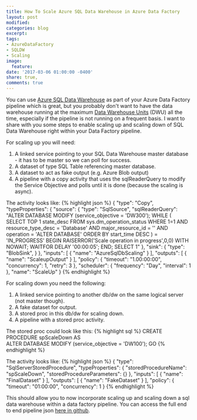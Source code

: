 ```yaml
---
title: How To Scale Azure SQL Data Warehouse in Azure Data Factory
layout: post
modified: 
categories: blog
excerpt: 
tags:
- AzureDataFactory
- SQLDW
- Scaling
image:
  feature: 
date: '2017-03-06 01:00:00 -0400'
share: true,
comments: true
---
```


You can use [Azure SQL Data Warehouse](https://azure.microsoft.com/en-us/services/sql-data-warehouse/) as part of your Azure Data Factory pipeline which is great, but you probably don't want to have the data warehouse running at the maximum [Data Warehouse Units](https://docs.microsoft.com/en-us/azure/sql-data-warehouse/sql-data-warehouse-manage-compute-overview) (DWU) all the time, especially if the pipeline is not running on a frequent basis. I want to share with you some steps to enable scaling up and scaling down of SQL Data Warehouse right within your Data Factory pipeline.
<!--more-->
For scaling up you will need:

1. A linked service pointing to your SQL Data Warehouse master database - it has to be master so we can poll for success.
2. A dataset of type SQL Table referencing master database.
3. A dataset to act as fake output (e.g. Azure Blob output)
4. A pipeline with a copy activity that uses the sqlReaderQuery to modify the Service Objective and polls until it is done (because the scaling is async).

The activity looks like:
{% highlight json %}
{
	"type": "Copy",
	"typeProperties": {
	  "source": {
	    "type": "SqlSource",
	    "sqlReaderQuery": "ALTER DATABASE <name-of-your-dw> MODIFY (service_objective = 'DW300'); WHILE  ( SELECT TOP 1  state_desc  FROM sys.dm_operation_status  WHERE  1=1 AND resource_type_desc = 'Database' AND major_resource_id = '<name-of-your-dw>' AND operation = 'ALTER DATABASE' ORDER BY start_time DESC ) = 'IN_PROGRESS' BEGIN RAISERROR('Scale operation in progress',0,0) WITH NOWAIT; WAITFOR DELAY '00:00:05'; END; SELECT 1"
	  },
	  "sink": {
	    "type": "BlobSink",
	  }
	},
	"inputs": [
	  {
	    "name": "AzureSqlDbScaling"
	  }
	],
	"outputs": [
	  {
	    "name": "ScaleupOutput"
	  }
	],
	"policy": {
	  "timeout": "1.00:00:00",
	  "concurrency": 1,
	  "retry": 3
	},
	"scheduler": {
	  "frequency": "Day",
	  "interval": 1
	},
	"name": "ScaleUp"
}
{% endhighlight %}

For scaling down you need the following:

1. A linked service pointing to another db/dw on the same logical server (not master though).
2. A fake dataset for output.
2. A stored proc in this db/dw for scaling down.
3. A pipeline with a stored proc activity.

The stored proc could look like this: 
{% highlight sql %}
CREATE PROCEDURE spScaleDown
AS  
ALTER DATABASE <name-of-your-dw> MODIFY (service_objective = 'DW100');
GO 
{% endhighlight %}

The activity looks like:
{% highlight json %}
{
	"type": "SqlServerStoredProcedure",
	"typeProperties": {
	  "storedProcedureName": "spScaleDown",
	  "storedProcedureParameters": {}
	},
	"inputs": [
	  {
	    "name": "FinalDataset"
	  }
	],
	"outputs": [
	  {
	    "name": "FakeDataset"
	  }
	],
	"policy": {
	"timeout": "01:00:00",
	"concurrency": 1
}
{% endhighlight %}

This should allow you to now incorporate scaling up and scaling down a sql data warehouse within a data factory pipeline. You can access the full end to end pipeline json [here in github](https://github.com/johndehavilland/azuresqldwscaler).
